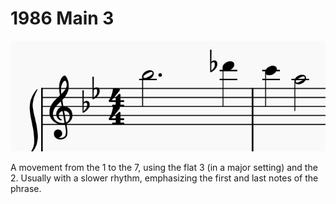 # 1986 Main 3

![alt text](1986main3.png)

A movement from the 1 to the 7, using the flat 3 (in a major setting) and the 2. Usually with a slower rhythm, emphasizing the first and last notes of the phrase.